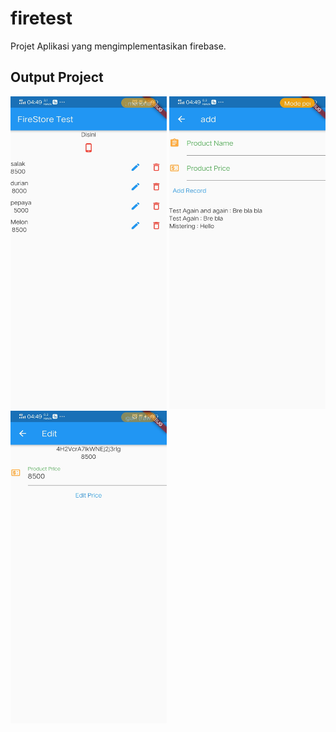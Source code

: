 # firetest

Projet Aplikasi yang mengimplementasikan firebase.

## Output Project
<p>
<img src="https://github.com/abuduchoy/firetest/blob/main/sreenshoot/Screenshot_20210519_044920.jpg" width="250" height="500">
<img src="https://github.com/abuduchoy/firetest/blob/main/sreenshoot/Screenshot_20210519_044926.jpg" width="250" height="500">
<img src="https://github.com/abuduchoy/firetest/blob/main/sreenshoot/Screenshot_20210519_044931.jpg" width="250" height="500">
</p>
<!-- 
## Download Apk
- This Link [Download][1]


[1]: http://google.com -->

